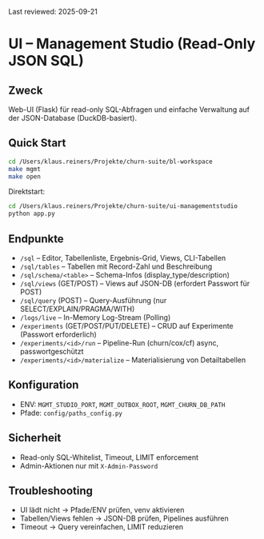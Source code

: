 Last reviewed: 2025-09-21

# UI – Management Studio (Read-Only JSON SQL)

## Zweck
Web-UI (Flask) für read-only SQL-Abfragen und einfache Verwaltung auf der JSON-Database (DuckDB-basiert).

## Quick Start
```bash
cd /Users/klaus.reiners/Projekte/churn-suite/bl-workspace
make mgmt
make open
```

Direktstart:
```bash
cd /Users/klaus.reiners/Projekte/churn-suite/ui-managementstudio
python app.py
```

## Endpunkte
- `/sql` – Editor, Tabellenliste, Ergebnis-Grid, Views, CLI-Tabellen
- `/sql/tables` – Tabellen mit Record-Zahl und Beschreibung
- `/sql/schema/<table>` – Schema-Infos (display_type/description)
- `/sql/views` (GET/POST) – Views auf JSON-DB (erfordert Passwort für POST)
- `/sql/query` (POST) – Query-Ausführung (nur SELECT/EXPLAIN/PRAGMA/WITH)
- `/logs/live` – In-Memory Log-Stream (Polling)
- `/experiments` (GET/POST/PUT/DELETE) – CRUD auf Experimente (Passwort erforderlich)
- `/experiments/<id>/run` – Pipeline-Run (churn/cox/cf) async, passwortgeschützt
- `/experiments/<id>/materialize` – Materialisierung von Detailtabellen

## Konfiguration
- ENV: `MGMT_STUDIO_PORT`, `MGMT_OUTBOX_ROOT`, `MGMT_CHURN_DB_PATH`
- Pfade: `config/paths_config.py`

## Sicherheit
- Read-only SQL-Whitelist, Timeout, LIMIT enforcement
- Admin-Aktionen nur mit `X-Admin-Password`

## Troubleshooting
- UI lädt nicht → Pfade/ENV prüfen, venv aktivieren
- Tabellen/Views fehlen → JSON-DB prüfen, Pipelines ausführen
- Timeout → Query vereinfachen, LIMIT reduzieren

